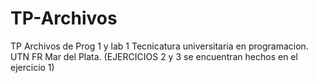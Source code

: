 # TP-Archivos
TP Archivos  de Prog 1 y lab 1 Tecnicatura  universitaria en programacion. UTN FR Mar del Plata.
(EJERCICIOS 2 y 3 se encuentran hechos en el ejercicio 1)

